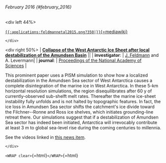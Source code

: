 ###### February 2016 {#february_2016}

\<div left 44%\>

[`{{:applications:feldmannetal2015.png?350|}}`{=mediawiki}](http://www.pnas.org/content/112/46/14191.abstract)

```{=html}
</div>
```
\<div right 50%\> \| **[Collapse of the West Antarctic Ice Sheet after
local destabilization of the Amundsen
Basin](http://www.pnas.org/content/112/46/14191.abstract)**
\|\| \| **investigator**: \| [J.
Feldmann](http://www.pik-potsdam.de/~johfeld/) and A.
Levermann\| \| **journal**: \| [Proceedings of the National Academy
of Sciences](http://www.pnas.org/) \|

This prominent paper uses a PISM simulation to show how a localized
destabilization in the Amundsen Sea sector of West Antarctica causes a
complete disintegration of the marine ice in West Antarctica. In these
5-km horizontal resolution simulations, the region disequilibrates after
60 y of currently-observed sub-shelft melt rates. Thereafter the marine
ice-sheet instability fully unfolds and is not halted by topographic
features. In fact, the ice loss in Amundsen Sea sector shifts the
catchment\'s ice divide toward the Filchner--Ronne and Ross ice shelves,
which initiates grounding-line retreat there. Our simulations suggest
that if a destabilization of Amundsen Sea sector has indeed been
initiated, Antarctica will irrevocably contribute at least 3 m to global
sea-level rise during the coming centuries to millennia.

See the videos linked in [this news
item](news:nostoppingafteramundsen_1115).

```{=html}
</div>
```
`<WRAP clear>`{=html}`</WRAP>`{=html}
